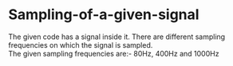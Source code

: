 # Sampling-of-a-given-signal
The given code has a signal inside it. There are different sampling frequencies on which the signal is sampled.  
The given sampling frequencies are:- 80Hz, 400Hz and 1000Hz
